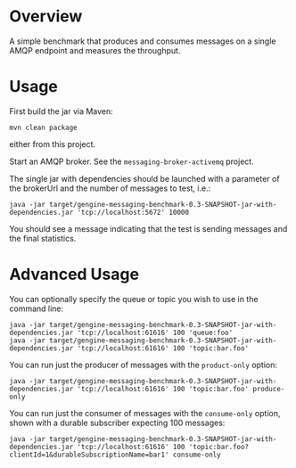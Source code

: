 
Overview
========

A simple benchmark that produces and consumes messages on a single AMQP endpoint
and measures the throughput.

Usage
=====

First build the jar via Maven:

    mvn clean package

either from this project.

Start an AMQP broker.  See the `messaging-broker-activemq` project.

The single jar with dependencies should be launched with a parameter of the
brokerUrl and the number of messages to test, i.e.:

    java -jar target/gengine-messaging-benchmark-0.3-SNAPSHOT-jar-with-dependencies.jar 'tcp://localhost:5672' 10000

You should see a message indicating that the test is sending messages and the final statistics.

Advanced Usage
==============

You can optionally specify the queue or topic you wish to use in the command line:

    java -jar target/gengine-messaging-benchmark-0.3-SNAPSHOT-jar-with-dependencies.jar 'tcp://localhost:61616' 100 'queue:foo'
    java -jar target/gengine-messaging-benchmark-0.3-SNAPSHOT-jar-with-dependencies.jar 'tcp://localhost:61616' 100 'topic:bar.foo'

You can run just the producer of messages with the `product-only` option:

    java -jar target/gengine-messaging-benchmark-0.3-SNAPSHOT-jar-with-dependencies.jar 'tcp://localhost:61616' 100 'topic:bar.foo' produce-only

You can run just the consumer of messages with the `consume-only` option, shown with a durable subscriber expecting 100 messages:

    java -jar target/gengine-messaging-benchmark-0.3-SNAPSHOT-jar-with-dependencies.jar 'tcp://localhost:61616' 100 'topic:bar.foo?clientId=1&durableSubscriptionName=bar1' consume-only
